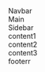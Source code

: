<html>
<head>

</head>
<body>
<div class="container">
<nav>Navbar</nav>
<main>Main</main>
<div id="sidebar">Sidebar</div>
<div id="content1">content1</div>
<div id="content2">content2</div>
<div id="content3">content3</div>
<footer>footerr</footer>
</div>
</body>
</html>
